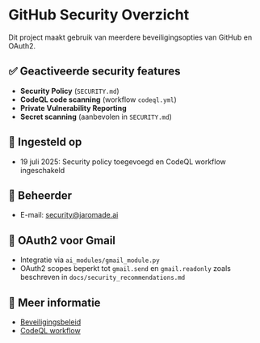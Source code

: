 # GitHub Security Overzicht

Dit project maakt gebruik van meerdere beveiligingsopties van GitHub en OAuth2.

## ✅ Geactiveerde security features
- **Security Policy** (`SECURITY.md`)
- **CodeQL code scanning** (workflow `codeql.yml`)
- **Private Vulnerability Reporting**
- **Secret scanning** (aanbevolen in `SECURITY.md`)

## 📅 Ingesteld op
- 19 juli 2025: Security policy toegevoegd en CodeQL workflow ingeschakeld

## 👤 Beheerder
- E-mail: [security@jaromade.ai](mailto:security@jaromade.ai)

## 🔐 OAuth2 voor Gmail
- Integratie via `ai_modules/gmail_module.py`
- OAuth2 scopes beperkt tot `gmail.send` en `gmail.readonly` zoals beschreven in `docs/security_recommendations.md`

## 🔎 Meer informatie
- [Beveiligingsbeleid](SECURITY.md)
- [CodeQL workflow](.github/workflows/codeql.yml)
